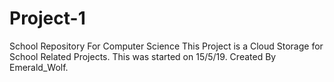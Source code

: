 # Project-1
School Repository For Computer Science 
This Project is a Cloud Storage for School Related Projects.
This was started on 15/5/19.
Created By Emerald_Wolf.
